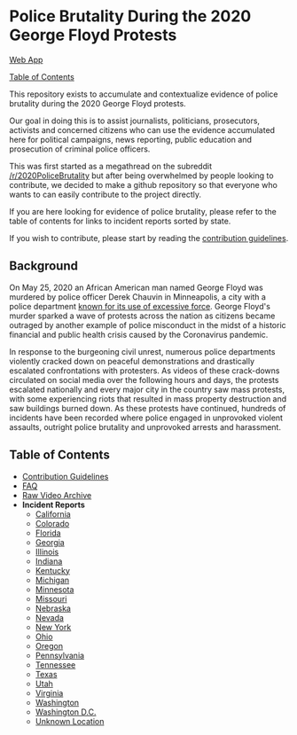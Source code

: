 # Police Brutality During the 2020 George Floyd Protests

[Web App](http://www.2020policebrutality.com/)

[Table of Contents](#Table-of-Contents)

This repository exists to accumulate and contextualize evidence of police brutality during the 2020 George Floyd protests.

Our goal in doing this is to assist journalists, politicians, prosecutors, activists and concerned citizens who can use the evidence accumulated here for political campaigns, news reporting, public education and prosecution of criminal police officers.

This was first started as a megathread on the subreddit [/r/2020PoliceBrutality](https://www.reddit.com/r/2020PoliceBrutality) but after being overwhelmed by people looking to contribute, we decided to make a github repository so that everyone who wants to can easily contribute to the project directly.

If you are here looking for evidence of police brutality, please refer to the table of contents for links to incident reports sorted by state.

If you wish to contribute, please start by reading the [contribution guidelines](./CONTRIBUTING.md).

## Background

On May 25, 2020 an African American man named George Floyd was murdered by police officer Derek Chauvin in Minneapolis, a city with a police department [known for its use of excessive force](https://www.nytimes.com/2020/05/27/us/minneapolis-police.html). George Floyd's murder sparked a wave of protests across the nation as citizens became outraged by another example of police misconduct in the midst of a historic financial and public health crisis caused by the Coronavirus pandemic.

In response to the burgeoning civil unrest, numerous police departments violently cracked down on peaceful demonstrations and drastically escalated confrontations with protesters. As videos of these crack-downs circulated on social media over the following hours and days, the protests escalated nationally and every major city in the country saw mass protests, with some experiencing riots that resulted in mass property destruction and saw buildings burned down.
As these protests have continued, hundreds of incidents have been recorded where police engaged in unprovoked violent assaults, outright police brutality and unprovoked arrests and harassment.

## Table of Contents

* [Contribution Guidelines](./CONTRIBUTING.md)
* [FAQ](./CONTRIBUTING.md#Frequently-Asked-Questions)
* [Raw Video Archive](https://github.com/pb-files/pb-videos)
* **Incident Reports**
  * [California](./Incident%20Reports/California.md)
  * [Colorado](./Incident%20Reports/Colorado.md)
  * [Florida](./Incident%20Reports/Florida.md)
  * [Georgia](./Incident%20Reports/Georgia.md)
  * [Illinois](./Incident%20Reports/Illinois.md)
  * [Indiana](./Incident%20Reports/Indiana.md)
  * [Kentucky](./Incident%20Reports/Kentucky.md)
  * [Michigan](./Incident%20Reports/Michigan.md)
  * [Minnesota](./Incident%20Reports/Minnesota.md)
  * [Missouri](./Incident%20Reports/Missouri.md)
  * [Nebraska ](./Incident%20Reports/Nebraska.md)
  * [Nevada](./Incident%20Reports/Nevada.md)
  * [New York](./Incident%20Reports/New%20York.md)
  * [Ohio](./Incident%20Reports/Ohio.md)
  * [Oregon](./Incident%20Reports/Oregon.md)
  * [Pennsylvania](./Incident%20Reports/Pennsylvania.md)
  * [Tennessee](./Incident%20Reports/Tennessee.md)
  * [Texas](./Incident%20Reports/Texas.md)
  * [Utah](./Incident%20Reports/Utah.md)
  * [Virginia](./Incident%20Reports/Virginia.md)
  * [Washington](./Incident%20Reports/Washington.md)
  * [Washington D.C.](./Incident%20Reports/Washington%20DC.md)
  * [Unknown Location](./Incident%20Reports/Unknown%20Location.md)
